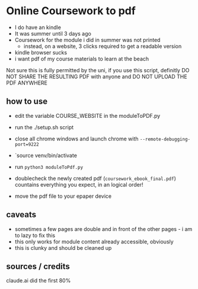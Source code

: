 # Online Coursework to pdf

- I do have an kindle
- It was summer until 3 days ago
- Coursework for the module i did in summer was not printed
  - instead, on a website, 3 clicks required to get a readable version
- kindle browser sucks
- i want pdf of my course materials to learn at the beach

Not sure this is fully permitted by the uni, if you use this script, definitly DO NOT SHARE THE RESULTING PDF with anyone and DO NOT UPLOAD THE PDF ANYWHERE

## how to use

- edit the variable COURSE_WEBSITE in the moduleToPDF.py
- run the ./setup.sh script
- close all chrome windows and launch chrome with `--remote-debugging-port=9222`
- `source venv/bin/activate
- run `python3 moduleToPdf.py`

- doublecheck the newly created pdf (`coursework_ebook_final.pdf`) countains everything you expect, in an logical order!
- move the pdf file to your epaper device

## caveats

- sometimes a few pages are double and in front of the other pages - i am to lazy to fix this
- this only works for module content already accessible, obviously
- this is clunky and should be cleaned up

## sources / credits

claude.ai did the first 80%
